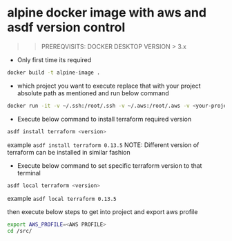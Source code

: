 # alpine  docker image with aws and asdf version control

>> PREREQVISITS: DOCKER DESKTOP VERSION > 3.x

* Only first time its required
```bash
docker build -t alpine-image .
```

* which project you want to execute replace that with your project absolute path as mentioned and run below command
```bash
docker run -it -v ~/.ssh:/root/.ssh -v ~/.aws:/root/.aws -v <your-project>:/src/<your-project>  alpine-image:latest bash 
```

* Execute below command to install terraform required version
```bash
asdf install terraform <version>
``` 
example `asdf install terraform 0.13.5`
NOTE: Different version of terraform can be installed in similar fashion

* Execute below command to set specific terraform version to that terminal
```bash
asdf local terraform <version>
``` 
example `asdf local terraform 0.13.5`

then execute below steps to get into project and export aws profile 

```bash
export AWS_PROFILE=<AWS PROFILE>
cd /src/
```

